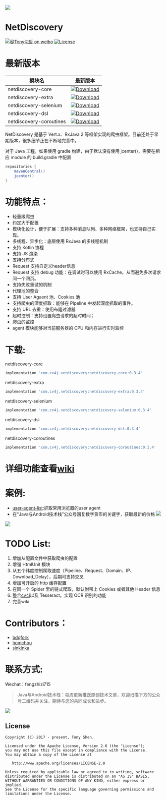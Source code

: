 ![](images/logo.png)
# NetDiscovery

[![@Tony沈哲 on weibo](https://img.shields.io/badge/weibo-%40Tony%E6%B2%88%E5%93%B2-blue.svg)](http://www.weibo.com/fengzhizi715)
[![License](https://img.shields.io/badge/license-Apache%202-lightgrey.svg)](https://www.apache.org/licenses/LICENSE-2.0.html)

# 最新版本

模块名|最新版本|
---|:-------------:
netdiscovery-core|[ ![Download](https://api.bintray.com/packages/fengzhizi715/maven/netdiscovery-core/images/download.svg) ](https://bintray.com/fengzhizi715/maven/netdiscovery-core/_latestVersion)
netdiscovery-extra|[ ![Download](https://api.bintray.com/packages/fengzhizi715/maven/netdiscovery-extra/images/download.svg) ](https://bintray.com/fengzhizi715/maven/netdiscovery-extra/_latestVersion)
netdiscovery-selenium|[ ![Download](https://api.bintray.com/packages/fengzhizi715/maven/netdiscovery-selenium/images/download.svg) ](https://bintray.com/fengzhizi715/maven/netdiscovery-selenium/_latestVersion)
netdiscovery-dsl|[ ![Download](https://api.bintray.com/packages/fengzhizi715/maven/netdiscovery-dsl/images/download.svg) ](https://bintray.com/fengzhizi715/maven/netdiscovery-dsl/_latestVersion)
netdiscovery-coroutines| [ ![Download](https://api.bintray.com/packages/fengzhizi715/maven/netdiscovery-coroutines/images/download.svg) ](https://bintray.com/fengzhizi715/maven/netdiscovery-coroutines/_latestVersion)


NetDiscovery 是基于 Vert.x、RxJava 2 等框架实现的爬虫框架。目前还处于早期版本，很多细节正在不断地完善中。

对于 Java 工程，如果使用 gradle 构建，由于默认没有使用 jcenter()，需要在相应 module 的 build.gradle 中配置

```groovy
repositories {
    mavenCentral()
    jcenter()
}
```

# 功能特点：

* 轻量级爬虫
* 约定大于配置
* 模块化设计，便于扩展：支持多种消息队列、多种网络框架，也支持自己实现。
* 多线程、异步化：底层使用 RxJava 的多线程机制
* 支持 Kotlin 协程
* 支持 JS 渲染
* 支持分布式
* Request 支持自定义header信息
* Request 支持 debug 功能：在调试时可以使用 RxCache，从而避免多次请求同一个网页。
* 支持失败重试的机制
* 代理池的整合
* 支持 User Agaent 池、Cookies 池
* 支持爬虫的深度抓取：能够在 Pipeline 中发起深度抓取的事件。
* 支持 URL 去重：使用布隆过滤器
* 超时控制：支持设置爬虫请求的超时时间；
* 爬虫的监控
* agent 模块能够对当前服务器的 CPU 和内存进行实时监控

# 下载:

netdiscovery-core

```groovy
implementation 'com.cv4j.netdiscovery:netdiscovery-core:0.3.4'

```

netdiscovery-extra

```groovy
implementation 'com.cv4j.netdiscovery:netdiscovery-extra:0.3.4'
```

netdiscovery-selenium

```groovy
implementation 'com.cv4j.netdiscovery:netdiscovery-selenium:0.3.4'
```

netdiscovery-dsl

```groovy
implementation 'com.cv4j.netdiscovery:netdiscovery-dsl:0.3.4'
```

netdiscovery-coroutines

```groovy
implementation 'com.cv4j.netdiscovery:netdiscovery-coroutines:0.3.4'
```


# 详细功能查看[wiki](https://github.com/fengzhizi715/NetDiscovery/wiki)


# 案例:

* [user-agent-list](https://github.com/fengzhizi715/user-agent-list):抓取常用浏览器的user agent
* 在“Java与Android技术栈”公众号回复数字货币的关键字，获取最新的价格
![](images/spider_case1.jpeg)

![](images/spider_case2.jpeg)


# TODO List:

1. 增加从配置文件中获取爬虫的配置
2. 增强 HtmlUnit 模块
3. 从五个纬度控制爬取速度（Pipeline、Request、Domain、IP、Download_Delay），后期可支持交叉
4. 增加可开启的 http 缓存配置
5. 在同一个 Spider 里的链式爬取，默认附带上 Cookies 或者其他 Header 信息
6. 整合[cv4j](https://github.com/imageprocessor/cv4j)以及 Tesseract，实现 OCR 识别的功能
7. 完善wiki

# Contributors：

* [bdqfork](https://github.com/bdqfork)
* [homchou](https://github.com/homchou)
* [sinkinka](https://github.com/sinkinka)

# 联系方式:

Wechat：fengzhizi715

> Java与Android技术栈：每周更新推送原创技术文章，欢迎扫描下方的公众号二维码并关注，期待与您的共同成长和进步。

![](https://user-gold-cdn.xitu.io/2018/7/24/164cc729c7c69ac1?w=344&h=344&f=jpeg&s=9082)


License
-------

    Copyright (C) 2017 - present, Tony Shen.

    Licensed under the Apache License, Version 2.0 (the "License");
    you may not use this file except in compliance with the License.
    You may obtain a copy of the License at

       http://www.apache.org/licenses/LICENSE-2.0

    Unless required by applicable law or agreed to in writing, software
    distributed under the License is distributed on an "AS IS" BASIS,
    WITHOUT WARRANTIES OR CONDITIONS OF ANY KIND, either express or implied.
    See the License for the specific language governing permissions and
    limitations under the License.


